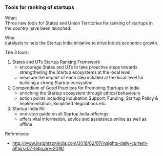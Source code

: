 
### Tools for ranking of startups

What:  
Three new tools for States and Union Territories for ranking of startups in the country have been launched.

Why:  
catalysts to help the Startup India initiative to drive India’s economic growth.

The 3 tools:  
1. States and UTs Startup Ranking Framework
    * encourage States and UTs to take proactive steps towards strengthening the Startup ecosystems at the local level
    * measure the impact of each step initiated at the local level for building a strong Startup ecosystem
2. Compendium of Good Practices for Promoting Startups in India
    * enriching the Startup ecosystem through ethical behaviours
    * action points including Incubation Support, Funding, Startup Policy & Implementation, Simplified Regulations etc.
3. Startup India Kit
    * one-stop guide on all Startup India offerings.
    * offers vital information, advice and assistance online as well as offline

References:
* http://www.insightsonindia.com/2018/02/07/insights-daily-current-affairs-07-february-2018/
